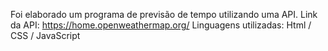 Foi elaborado um programa de previsão de tempo utilizando uma API. Link da API: https://home.openweathermap.org/ Linguagens utilizadas: Html / CSS / JavaScript
